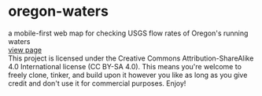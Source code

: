 # oregon-waters
a mobile-first web map for checking USGS flow rates of Oregon's running waters
<br>
[view page](https://samgartrell.github.io/oregon-waters/)
<br>
This project is licensed under the Creative Commons Attribution-ShareAlike 4.0 International license (CC BY-SA 4.0). This means you're welcome to freely clone, tinker, and build upon it however you like as long as you give credit and don't use it for commercial purposes. Enjoy!
